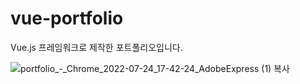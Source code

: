 # vue-portfolio
Vue.js 프레임워크로 제작한 포트폴리오입니다.

![portfolio_-_Chrome_2022-07-24_17-42-24_AdobeExpress (1) 복사](https://user-images.githubusercontent.com/23289744/180639716-b9bb7b5c-7fe9-47ef-9849-c8250ff11f39.gif)
